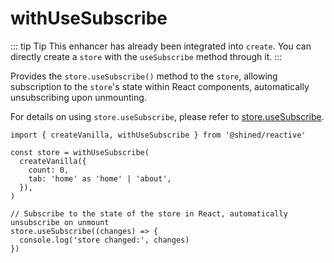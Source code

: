 # withUseSubscribe

::: tip Tip
This enhancer has already been integrated into `create`. You can directly create a `store` with the `useSubscribe` method through it.
:::

Provides the `store.useSubscribe()` method to the `store`, allowing subscription to the `store`'s state within React components, automatically unsubscribing upon unmounting.

For details on using `store.useSubscribe`, please refer to [store.useSubscribe](/reference/basic/create#store-use-subscribe).

```tsx
import { createVanilla, withUseSubscribe } from '@shined/reactive'

const store = withUseSubscribe(
  createVanilla({
    count: 0,
    tab: 'home' as 'home' | 'about',
  }),
)

// Subscribe to the state of the store in React, automatically unsubscribe on unmount
store.useSubscribe((changes) => {
  console.log('store changed:', changes)
})
```
